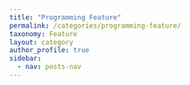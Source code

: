 ```yaml
---
title: "Programming Feature"
permalink: /categories/programming-feature/
taxonomy: Feature
layout: category
author_profile: true
sidebar:
  - nav: posts-nav
---
```



